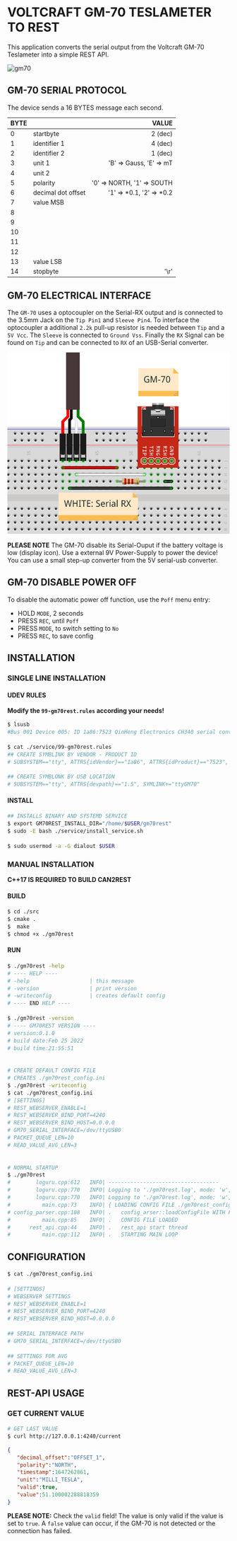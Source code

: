 # VOLTCRAFT GM-70 TESLAMETER TO REST

This application converts the serial output from the Voltcraft GM-70 Teslameter into a simple REST API.


![gm70](./documentation/gm70.png)

## GM-70 SERIAL PROTOCOL

The device sends a 16 BYTES message each second.

| BYTE |                    | VALUE                      |
|------|--------------------|---------------------------:|
| 0    | startbyte          | 2 (dec)                    |
| 1    | identifier 1       | 4 (dec)                    |
| 2    | identifier 2       | 1 (dec)                    |
| 3    | unit 1             | 'B' => Gauss, 'E' => mT    |
| 4    | unit 2             |                            |
| 5    | polarity           | '0' => NORTH, '1' => SOUTH |
| 6    | decimal dot offset | '1' => *0.1, '2' => *0.2   |
| 7    | value MSB          |                            |
| 8    |                    |                            |
| 9    |                    |                            |
| 10   |                    |                            |
| 11   |                    |                            |
| 12   |                    |                            |          
| 13   | value LSB          |                            |
| 14   | stopbyte           |  '\r'                      |     

## GM-70 ELECTRICAL INTERFACE

The `GM-70` uses a optocoupler on the Serial-RX output and is connected to the 3.5mm Jack on the `Tip Pin1` and `Sleeve Pin4`. To interface the optocoupler a additional `2.2k` pull-up resistor is needed between `Tip` and a `5V Vcc`.
The `Sleeve` is connected to `Ground Vss`.
Finally the `RX` Signal can be found on `Tip` and can be connected to `RX` of an USB-Serial converter.

![gm70_connection_cut](./documentation/gm70_connection_cut.png)


**PLEASE NOTE**
The GM-70 disable its Serial-Ouput if the battery voltage is low (display icon). Use a external 9V Power-Supply to power the device!
You can use a small step-up converter from the 5V serial-usb converter.


## GM-70 DISABLE POWER OFF

To disable the automatic power off function, use the `Poff` menu entry:

* HOLD `MODE`, 2 seconds
* PRESS `REC`, until `Poff`
* PRESS `MODE`, to switch setting to `No`
* PRESS `REC`, to save config



## INSTALLATION

### SINGLE LINE INSTALLATION

#### UDEV RULES

**Modify the `99-gm70rest.rules` according your needs!**

```bash
$ lsusb
#Bus 001 Device 005: ID 1a86:7523 QinHeng Electronics CH340 serial converter

$ cat ./service/99-gm70rest.rules
## CREATE SYMBLINK BY VENDOR - PRODUCT ID
# SUBSYSTEM=="tty", ATTRS{idVendor}=="1a86", ATTRS{idProduct}=="7523", SYMLINK+="ttyGM70"

## CREATE SYMBLONK BY USB LOCATION
# SUBSYSTEM=="tty", ATTRS{devpath}=="1.5", SYMLINK+="ttyGM70"
```

#### INSTALL
```bash
## INSTALLS BINARY AND SYSTEMD SERVICE
$ export GM70REST_INSTALL_DIR="/home/$USER/gm70rest"
$ sudo -E bash ./service/install_service.sh 

$ sudo usermod -a -G dialout $USER
```

### MANUAL INSTALLATION

**C++17 IS REQUIRED TO BUILD CAN2REST**

#### BUILD
``` bash
$ cd ./src
$ cmake .
$  make
$ chmod +x ./gm70rest
``` 

#### RUN

```bash
$ ./gm70rest -help
# ---- HELP ----
# -help                   | this message
# -version                | print version
# -writeconfig            | creates default config
# ---- END HELP ----

$ ./gm70rest -version
# ---- GM70REST VERSION ----
# version:0.1.0
# build date:Feb 25 2022
# build time:21:55:51


# CREATE DEFAULT CONFIG FILE
# CREATES ./gm70rest_config.ini
$ ./gm70rest -writeconfig
$ cat ./gm70rest_config.ini
# [SETTINGS]
# REST_WEBSERVER_ENABLE=1
# REST_WEBSERVER_BIND_PORT=4240
# REST_WEBSERVER_BIND_HOST=0.0.0.0
# GM70_SERIAL_INTERFACE=/dev/ttyUSB0
# PACKET_QUEUE_LEN=10
# READ_VALUE_AVG_LEN=3


# NORMAL STARTUP
$ ./gm70rest
#        loguru.cpp:612   INFO| -----------------------------------
#        loguru.cpp:770   INFO| Logging to './gm70rest.log', mode: 'w', verbosity: 9
#        loguru.cpp:770   INFO| Logging to './gm70rest.log', mode: 'w', verbosity: -1
#          main.cpp:73    INFO| { LOADING CONFIG FILE ./gm70rest_config.ini
# config_parser.cpp:108   INFO| .   config_arser::loadConfigFile WITH FILE ./gm70rest_config.ini
#          main.cpp:85    INFO| .   CONFIG FILE LOADED
#      rest_api.cpp:44    INFO| .   rest_api start thread
#          main.cpp:112   INFO| .   STARTING MAIN LOOP
```


## CONFIGURATION

```bash
$ cat ./gm70rest_config.ini

# [SETTINGS]
# WEBSERVER SETTINGS
# REST_WEBSERVER_ENABLE=1
# REST_WEBSERVER_BIND_PORT=4240
# REST_WEBSERVER_BIND_HOST=0.0.0.0

## SERIAL INTERFACE PATH
# GM70_SERIAL_INTERFACE=/dev/ttyUSB0

## SETTINGS FOR AVG
# PACKET_QUEUE_LEN=10
# READ_VALUE_AVG_LEN=3

```

## REST-API USAGE


### GET CURRENT VALUE

```bash
# GET LAST VALUE
$ curl http://127.0.0.1:4240/current
```

```json
{
   "decimal_offset":"OFFSET_1",
   "polarity":"NORTH",
   "timestamp":1647262861,
   "unit":"MILLI_TESLA",
   "valid":true,
   "value":51.100002288818359
}
```

**PLEASE NOTE:**
Check the `valid` field!
The value is only valid if the value is set to `true`.
A `false` value can occur, if the GM-70 is not detected or the connection has failed.
